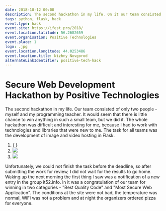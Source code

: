 ```yaml
---
date: 2018-10-12 00:00
description: The second hackathon in my life. On it our team consisted of only two people - myself and my programming teacher. It would seem that there is little chance to win anything with such a small team, but we did it. 😁🎉
tags: python, flask, hack
event.type: hack
event.site: https://ifest.pro/2018/
event.location.latitude: 56.2682659
event.organisation: Positive Technologies
event.place: 1
logo: .jpg
event.location.longitude: 44.0253486
event.location.title: Nizhny Novgorod
alternateLinkIdentifier: positive-tech-hack
---
```

# Secure Web Development Hackathon by Positive Technologies

The second hackathon in my life. Our team consisted of only two people - myself and my programming teacher. It would seem that there is little chance to win anything in such a small team, but we did it. The whole hackathon was difficult and interesting for me, because I had to work with technologies and libraries that were new to me. The task for all teams was the development of image and video hosting in Flask.


1. { }
2. ![ ](2_400x400.jpg)
3. ![ ](1_400x400.jpg)


 Unfortunately, we could not finish the task before the deadline, so after submitting the work for review, I did not wait for the results to go home. Waking up the next morning the first thing I saw was a notification of a new entry in the group it52.info. In it was a congratulation of our team for winning in two categories - "Best Quality Code" and "Most Secure Web Application". The conditions at the site were not bad, the temperature was normal, WiFi was not a problem and at night the organizers ordered pizza for everyone.

